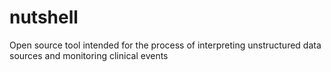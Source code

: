 # nutshell
Open source tool intended for the process of interpreting unstructured data sources and monitoring clinical events
